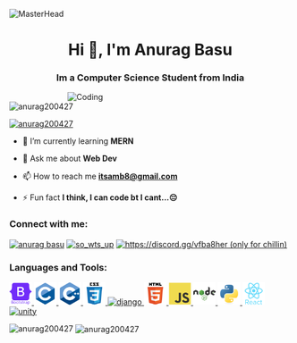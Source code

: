 ![MasterHead](https://mir-s3-cdn-cf.behance.net/project_modules/1400/475eb095746151.5e9ecde695f7a.gif)

<h1 align="center">Hi 👋, I'm Anurag Basu</h1>
<h3 align="center">Im a Computer Science Student from India</h3>
<img align="right" alt="Coding" width="400" src="https://gifdb.com/images/high/walking-duck-animated-happy-waddle-swnffm726l0qmw5j.gif">

<p align="left"> <img src="https://komarev.com/ghpvc/?username=anurag200427&label=Profile%20views&color=0e75b6&style=flat" alt="anurag200427" /> </p>

<p align="left"> <a href="https://github.com/ryo-ma/github-profile-trophy"><img src="https://github-profile-trophy.vercel.app/?username=anurag200427" alt="anurag200427" /></a> </p>

- 🌱 I’m currently learning **MERN**

- 💬 Ask me about **Web Dev**

- 📫 How to reach me **itsamb8@gmail.com**

- ⚡ Fun fact **I think, I can code bt I cant...😔**

<h3 align="left">Connect with me:</h3>
<p align="left">
<a href="https://linkedin.com/in/anurag basu" target="blank"><img align="center" src="https://raw.githubusercontent.com/rahuldkjain/github-profile-readme-generator/master/src/images/icons/Social/linked-in-alt.svg" alt="anurag basu" height="30" width="40" /></a>
<a href="https://instagram.com/so_wts_up" target="blank"><img align="center" src="https://raw.githubusercontent.com/rahuldkjain/github-profile-readme-generator/master/src/images/icons/Social/instagram.svg" alt="so_wts_up" height="30" width="40" /></a>
<a href="https://discord.gg/https://discord.gg/vfba8her (only for chillin)" target="blank"><img align="center" src="https://raw.githubusercontent.com/rahuldkjain/github-profile-readme-generator/master/src/images/icons/Social/discord.svg" alt="https://discord.gg/vfba8her (only for chillin)" height="30" width="40" /></a>
</p>

<h3 align="left">Languages and Tools:</h3>
<p align="left"> <a href="https://getbootstrap.com" target="_blank" rel="noreferrer"> <img src="https://raw.githubusercontent.com/devicons/devicon/master/icons/bootstrap/bootstrap-plain-wordmark.svg" alt="bootstrap" width="40" height="40"/> </a> <a href="https://www.cprogramming.com/" target="_blank" rel="noreferrer"> <img src="https://raw.githubusercontent.com/devicons/devicon/master/icons/c/c-original.svg" alt="c" width="40" height="40"/> </a> <a href="https://www.w3schools.com/cpp/" target="_blank" rel="noreferrer"> <img src="https://raw.githubusercontent.com/devicons/devicon/master/icons/cplusplus/cplusplus-original.svg" alt="cplusplus" width="40" height="40"/> </a> <a href="https://www.w3schools.com/css/" target="_blank" rel="noreferrer"> <img src="https://raw.githubusercontent.com/devicons/devicon/master/icons/css3/css3-original-wordmark.svg" alt="css3" width="40" height="40"/> </a> <a href="https://www.djangoproject.com/" target="_blank" rel="noreferrer"> <img src="https://cdn.worldvectorlogo.com/logos/django.svg" alt="django" width="40" height="40"/> </a> <a href="https://www.w3.org/html/" target="_blank" rel="noreferrer"> <img src="https://raw.githubusercontent.com/devicons/devicon/master/icons/html5/html5-original-wordmark.svg" alt="html5" width="40" height="40"/> </a> <a href="https://developer.mozilla.org/en-US/docs/Web/JavaScript" target="_blank" rel="noreferrer"> <img src="https://raw.githubusercontent.com/devicons/devicon/master/icons/javascript/javascript-original.svg" alt="javascript" width="40" height="40"/> </a> <a href="https://nodejs.org" target="_blank" rel="noreferrer"> <img src="https://raw.githubusercontent.com/devicons/devicon/master/icons/nodejs/nodejs-original-wordmark.svg" alt="nodejs" width="40" height="40"/> </a> <a href="https://www.python.org" target="_blank" rel="noreferrer"> <img src="https://raw.githubusercontent.com/devicons/devicon/master/icons/python/python-original.svg" alt="python" width="40" height="40"/> </a> <a href="https://reactjs.org/" target="_blank" rel="noreferrer"> <img src="https://raw.githubusercontent.com/devicons/devicon/master/icons/react/react-original-wordmark.svg" alt="react" width="40" height="40"/> </a> <a href="https://unity.com/" target="_blank" rel="noreferrer"> <img src="https://www.vectorlogo.zone/logos/unity3d/unity3d-icon.svg" alt="unity" width="40" height="40"/> </a> </p>

<p><img align="left" src="https://github-readme-stats.vercel.app/api/top-langs?username=anurag200427&show_icons=true&locale=en&layout=compact" alt="anurag200427" /></p>

<p>&nbsp;<img align="center" src="https://github-readme-stats.vercel.app/api?username=anurag200427&show_icons=true&locale=en" alt="anurag200427" /></p>
